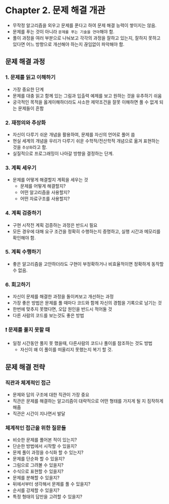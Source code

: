 # Chapter 2. 문제 해결 개관

- 무작정 알고리즘을 외우고 문제를 푼다고 하여 문제 해결 능력이 쌓이지는 않음.
- 문제를 푸는 것이 아니라 `문제를 푸는 기술을 연마`해야 함.
- 풀이 과정을 여러 부분으로 나눠보고 각각의 과정을 잘하고 있는지, 잘하지 못하고 있다면 어느 방향으로 개선해야 하는지 끊임없이 파악해야 함.

## 문제 해결 과정

### 1. 문제를 읽고 이해하기

- 가장 중요한 단계
- 문제를 대충 읽고 함께 있는 그림과 입출력 예제를 보고 원하는 것을 유추하기 쉬움
- 궁극적인 목적을 옳게이해하더라도 사소한 제약조건을 잘못 이해하면 풀 수 없게 되는 문제들이 흔함

### 2. 재정의와 추상화

- 자신이 다루기 쉬운 개념을 활용하여, 문제를 자신의 언어로 풀어 씀
- 현실 세계의 개념을 우리가 다루기 쉬운 수학적/전산학적 개념으로 옮겨 표현하는 것을 `추상화`라고 함.
- 실질적으로 프로그래밍이 나아갈 방향을 결정하는 단계.

### 3. 계획 세우기

- 문제를 어떻게 해결할지 계획을 세우는 것
    - 문제를 어떻게 해결할지?
    - 어떤 알고리즘을 사용할지?
    - 어떤 자료구조를 사용할지?

### 4. 계획 검증하기

- 구현 시작전 계획 검증하는 과정은 반드시 필요
- 모든 경우에 대해 요구 조건을 정확히 수행하는지 증명하고, 실행 시간과 메모리를 확인해야 함.

### 5. 계획 수행하기

- 좋은 알고리즘을 고안하더라도 구현이 부정확하거나 비효율적이면 정확하게 동작할 수 없음.

### 6. 회고하기

- 자신이 문제를 해결한 과정을 돌이켜보고 개선하는 과정
- 가장 좋은 방법은 문제를 풀 때마다 코드와 함께 자신의 경험을 기록으로 남기는 것
- 한번에 맞추지 못했다면, 오답 원인을 반드시 적어둘 것
- 다른 사람의 코드를 보는것도 좋은 방법

### ❗ 문제를 풀지 못할 때

- 일정 시간동안 풀지 못 했을때, 다른사람의 코드나 풀이를 참조하는 것도 방법
    - 자신이 왜 이 풀이를 떠올리지 못했는지 복기 할 것.

## 문제 해결 전략

### 직관과 체계적인 접근

- 문제와 답의 구조에 대한 직관이 가장 중요
- 직관은 문제를 해결하는 알고리즘이 대략적으로 어떤 형태를 가지게 될 지 짐작하게 해줌
- 직관은 시간이 지나면서 발달

### 체계적인 접근을 위한 질문들

- 비슷한 문제를 풀어본 적이 있는지?
- 단순한 방법에서 시작할 수 있을지?
- 문제 풀이 과정을 수식화 할 수 있는지?
- 문제를 단순화 할 수 있을지?
- 그림으로 그려볼 수 있을지?
- 수식으로 표현할 수 있을지?
- 문제를 분해할 수 있을지?
- 뒤에서부터 생각해서 문제를 풀 수 있을지?
- 순서를 강제할 수 있을지?
- 특정 형태의 답만을 고려할 수 있을지?

